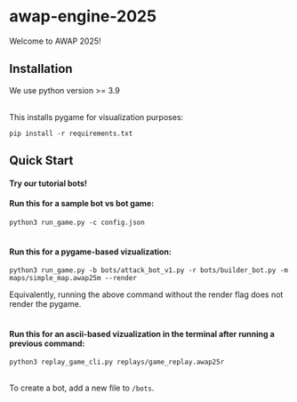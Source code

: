 # awap-engine-2025

Welcome to AWAP 2025!

## Installation

We use python version >= 3.9
<br>
<br>

This installs pygame for visualization purposes:

`pip install -r requirements.txt`

## Quick Start

#### Try our tutorial bots!

#### Run this for a sample bot vs bot game:

`python3 run_game.py -c config.json`
<br>
<br>


#### Run this for a pygame-based vizualization:

`python3 run_game.py -b bots/attack_bot_v1.py -r bots/builder_bot.py -m maps/simple_map.awap25m --render`

Equivalently, running the above command without the render flag does not render the pygame.
<br>
<br>


#### Run this for an ascii-based vizualization in the terminal after running a previous command:

`python3 replay_game_cli.py replays/game_replay.awap25r`
<br>
<br>


To create a bot, add a new file to `/bots`.